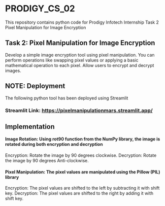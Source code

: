 # PRODIGY_CS_02
This repository contains python code for Prodigy Infotech Internship Task 2 Pixel Manipulation for Image Encryption

## Task 2: Pixel Manipulation for Image Encryption 
Develop a simple image encryption tool using pixel manipulation. You can perform operations like swapping pixel values or applying a basic mathematical operation to each pixel. Allow users to encrypt and decrypt images.


## NOTE: Deployment
The following python tool has been deployed using Streamlit

### Streamlit Link: https://pixelmanipulationmars.streamlit.app/

## Implementation
#### Image Rotation: Using rot90 function from the NumPy library, the image is rotated during both encryption and decryption
Encryption: Rotate the image by 90 degrees clockwise.
Decryption: Rotate the image by 90 degrees Anti-clockwise.

#### Pixel Manipulation: The pixel values are manipulated using the Pillow (PIL) library
Encryption: The pixel values are shifted to the left by subtracting it with shift key.
Decryption: The pixel values are shifted to the right by adding it with shift key.
